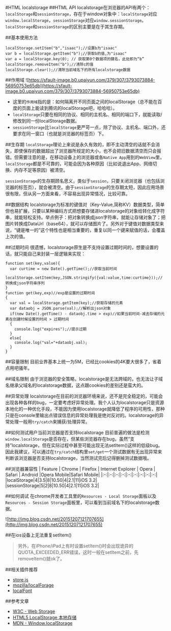 #HTML localstorage
##HTML API
localstorage在浏览器的API有两个：`localStorage`和`sessionStorage`，存在于window对象中：`localStorage`对应`window.localStorage`，`sessionStorage`对应`window.sessionStorage`。
`localStorage`和`sessionStorage`的区别主要是在于其生存期。

##基本使用方法
```
localStorage.setItem("b","isaac");//设置b为"isaac"
var b = localStorage.getItem("b");//获取b的值,为"isaac"
var a = localStorage.key(0); // 获取第0个数据项的键名，此处即为“b”
localStorage.removeItem("b");//清除c的值
localStorage.clear();//清除当前域名下的所有localstorage数据
```

##作用域
![https://sfault-image.b0.upaiyun.com/379/307/3793073884-56950753e65db](https://sfault-image.b0.upaiyun.com/379/307/3793073884-56950753e65db)

* 这里的`作用域`指的是：如何隔离开不同页面之间的localStorage（总不能在百度的页面上能读到腾讯的localStorage吧，哈哈哈）。
* `localStorage`只要在相同的协议、相同的主机名、相同的端口下，就能读取/修改到同一份localStorage数据。
* `sessionStorage`比`localStorage`更严苛一点，除了协议、主机名、端口外，还要求在同一窗口（也就是浏览器的标签页）下。

##生存期
`localStorage`理论上来说是永久有效的，即不主动清空的话就不会消失，即使保存的数据超出了浏览器所规定的大小，也不会把旧数据清空而只会报错。但需要注意的是，在移动设备上的浏览器或各`Native App`用到的`WebView`里，`localStorage`都是不可靠的，可能会因为各种原因（比如说退出App、网络切换、内存不足等原因）被清空。

`sessionStorage`的生存期顾名思义，类似于`session`，只要关闭浏览器（也包括浏览器的标签页），就会被清空。由于`sessionStorage`的生存期太短，因此应用场景很有限，但从另一方面来看，不容易出现异常情况，比较可靠。

##数据结构
localstorage为标准的键值对（Key-Value,简称KV）数据类型，简单但也易扩展，只要以某种编码方式把想要存储进localstorage的对象给转化成字符串，就能轻松支持。举点例子：把对象转换成json字符串，就能让存储对象了；把图片转换成DataUrl（base64），就可以存储图片了。另外对于键值对数据类型来说，“键是唯一的”这个特性也是相当重要的，重复以同一个键来赋值的话，会覆盖上次的值。

##过期时间
很遗憾，localstorage原生是不支持设置过期时间的，想要设置的话，就只能自己来封装一层逻辑来实现：

```
function set(key,value){
  var curtime = new Date().getTime();//获取当前时间
  localStorage.setItem(key,JSON.stringify({val:value,time:curtime}));//转换成json字符串序列
}
function get(key,exp)//exp是设置的过期时间
{
  var val = localStorage.getItem(key);//获取存储的元素
  var dataobj = JSON.parse(val);//解析出json对象
  if(new Date().getTime() - dataobj.time > exp)//如果当前时间-减去存储的元素在创建时候设置的时间 > 过期时间
  {
    console.log("expires");//提示过期
  }
  else{
    console.log("val="+dataobj.val);
  }
}
```

##容量限制
目前业界基本上统一为5M，已经比cookies的4K要大很多了，省着点用吧骚年。

##域名限制
由于浏览器的安全策略，localstorage是无法跨域的，也无法让子域名继承父域名的localstorage数据，这点跟cookies的差别还是蛮大的。

##异常处理
localstorage在目前的浏览器环境来说，还不是完全稳定的，可能会出现各种各样的bug，一定要考虑好异常处理。我个人认为localstorage只是资源本地化的一种优化手段，不能因为使用localstorage就降低了程序的可用性，那种只是在console里输出点错误信息的异常处理我是绝对反对的。localstorage的异常处理一般用`try/catch`来捕获/处理异常。

##如何测试用户当前浏览器是否支持localstorage
目前普遍的做法是检测`window.localStorage`是否存在，但某些浏览器存在bug，虽然“支持”localstorage，但在实际过程中甚至可能出现无法setItem()这样的低级bug。因此我建议，可以通过在`try/catch`结构里`set/get`一个测试数据有无出现异常来判断该浏览器是否支持localstorage，当然测试完后记得删掉测试数据哦。

##浏览器兼容性
| Feature | Chrome | Firefox | Internet Explorer | Opera | Safari | Android |Opera Mobile|Safari Mobile|
|:-:|:-:|:-:|:-:|:-:|:-:|:-:|:-:|:-:|
|localStorage|4|3.5|8|10.50|4|2.1|11|iOS 3.2|
|sessionStorage|5|2|8|10.50|4|2.1|11|iOS 3.2|

##如何调试
在chrome开发者工具里的`Resources - Local Storage`面板以及`Resources - Session Storage`面板里，可以看到当前域名下的localstorage数据。

![http://img.blog.csdn.net/20151207121707655](http://img.blog.csdn.net/20151207121707655)

##在ios设备上无法重复setItem()
> 另外，在iPhone/iPad上有时设置setItem()时会出现诡异的QUOTA_EXCEEDED_ERR错误，这时一般在setItem之前，先removeItem()就ok了。

##相关插件推荐
* [store.js](https://github.com/marcuswestin/store.js)
* [mozilla/localForage](https://github.com/jaicab/localFont)
* [localFont](https://github.com/jaicab/localFont)

##参考文章
* [W3C - Web Storage](http://www.w3.org/TR/webstorage/#storage)
* [HTML5 LocalStorage 本地存储](http://www.cnblogs.com/xiaowei0705/archive/2011/04/19/2021372.html)
* [MDN - Window.localStorage](https://developer.mozilla.org/zh-CN/docs/Web/API/Window/localStorage)
